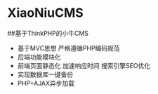 # XiaoNiuCMS
##基于ThinkPHP的小牛CMS
* 基于MVC思想 严格遵循PHP编码规范
* 后端功能模块化
* 前端页面静态化 加速响应时间 搜索引擎SEO优化
* 实现数据库一键备份
* PHP+AJAX异步加载